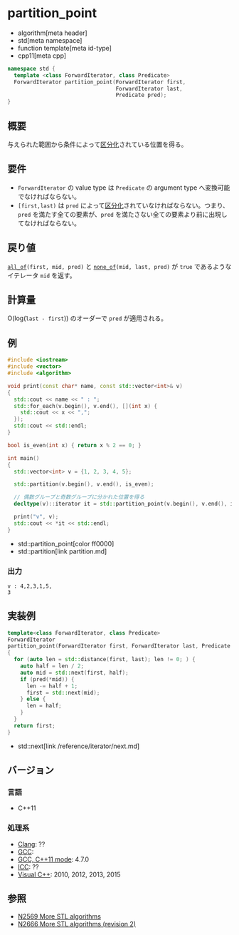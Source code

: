 # partition_point
* algorithm[meta header]
* std[meta namespace]
* function template[meta id-type]
* cpp11[meta cpp]

```cpp
namespace std {
  template <class ForwardIterator, class Predicate>
  ForwardIterator partition_point(ForwardIterator first,
                                  ForwardIterator last,
                                  Predicate pred);
}
```

## 概要
与えられた範囲から条件によって[区分化](/reference/algorithm.md#sequence-is-partitioned)されている位置を得る。


## 要件
- `ForwardIterator` の value type は `Predicate` の argument type へ変換可能でなければならない。
- `[first,last)` は `pred` によって[区分化](/reference/algorithm.md#sequence-is-partitioned)されていなければならない。つまり、`pred` を満たす全ての要素が、`pred` を満たさない全ての要素より前に出現してなければならない。


## 戻り値
[`all_of`](all_of.md)`(first, mid, pred)` と [`none_of`](none_of.md)`(mid, last, pred)` が `true` であるようなイテレータ `mid` を返す。


## 計算量
O(log(`last - first`)) のオーダーで `pred` が適用される。


## 例
```cpp example
#include <iostream>
#include <vector>
#include <algorithm>

void print(const char* name, const std::vector<int>& v)
{
  std::cout << name << " : ";
  std::for_each(v.begin(), v.end(), [](int x) {
    std::cout << x << ",";
  });
  std::cout << std::endl;
}

bool is_even(int x) { return x % 2 == 0; }

int main()
{
  std::vector<int> v = {1, 2, 3, 4, 5};

  std::partition(v.begin(), v.end(), is_even);

  // 偶数グループと奇数グループに分かれた位置を得る
  decltype(v)::iterator it = std::partition_point(v.begin(), v.end(), is_even);

  print("v", v);
  std::cout << *it << std::endl;
}
```
* std::partition_point[color ff0000]
* std::partition[link partition.md]

### 出力
```
v : 4,2,3,1,5,
3
```

## 実装例
```cpp
template<class ForwardIterator, class Predicate>
ForwardIterator
partition_point(ForwardIterator first, ForwardIterator last, Predicate pred)
{
  for (auto len = std::distance(first, last); len != 0; ) {
    auto half = len / 2;
    auto mid = std::next(first, half);
    if (pred(*mid)) {
      len -= half + 1;
      first = std::next(mid);
    } else {
      len = half;
    }
  }
  return first;
}
```
* std::next[link /reference/iterator/next.md]


## バージョン
### 言語
- C++11


### 処理系
- [Clang](/implementation.md#clang): ??
- [GCC](/implementation.md#gcc): 
- [GCC, C++11 mode](/implementation.md#gcc): 4.7.0
- [ICC](/implementation.md#icc): ??
- [Visual C++](/implementation.md#visual_cpp): 2010, 2012, 2013, 2015


## 参照
- [N2569 More STL algorithms](http://www.open-std.org/jtc1/sc22/wg21/docs/papers/2008/n2569.pdf)
- [N2666 More STL algorithms (revision 2)](http://www.open-std.org/jtc1/sc22/wg21/docs/papers/2008/n2666.pdf)

